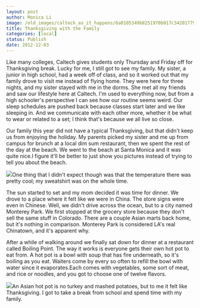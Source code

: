 ```yaml
---
layout: post
author: Monica Li
image: /old_images/caltech_as_it_happens/6a0105349b8251970b017c34201779970b.jpg
title: Thanksgiving with the Family 
categories: [local]
status: Publish
date: 2012-12-03
---
```


Like many colleges, Caltech gives students only Thursday and Friday off for Thanksgiving break. Lucky for me, I still got to see my family. My sister, a junior in high school, had a week off of class, and so it worked out that my family drove to visit me instead of flying home. They were here for three nights, and my sister stayed with me in the dorms. She met all my friends and saw our lifestyle here at Caltech. I'm used to everything now, but from a high schooler's perspective I can see how our routine seems weird. Our sleep schedules are pushed back because classes start later and we like sleeping in. And we communicate with each other more, whether it be what to wear or related to a set; I think that's because we all live so close.

Our family this year did not have a typical Thanksgiving, but that didn't keep us from enjoying the holiday. My parents picked my sister and me up from campus for brunch at a local dim sum restaurant, then we spent the rest of the day at the beach. We went to the beach at Santa Monica and it was quite nice.I figure it'll be better to just show you pictures instead of trying to tell you about the beach.


![](/old_images/caltech_as_it_happens/6a0105349b8251970b017ee5c3c15a970d.jpg)One thing that I didn't expect though was that the temperature there was pretty cool; my sweatshirt was on the whole time.

The sun started to set and my mom decided it was time for dinner. We drove to a place where it felt like we were in China. The store signs were even in Chinese. Well, we didn't drive across the ocean, but to a city named Monterey Park. We first stopped at the grocery store because they don't sell the same stuff in Colorado. There are a couple Asian marts back home, but it's nothing in comparison. Monterey Park is considered LA's real Chinatown, and it's apparent why.

After a while of walking around we finally sat down for dinner at a restaurant called Boiling Point. The way it works is everyone gets their own hot pot to eat from. A hot pot is a bowl with soup that has fire underneath, so it's boiling as you eat. Waiters come by every so often to refill the bowl with water since it evaporates.Each comes with vegetables, some sort of meat, and rice or noodles, and you got to choose one of twelve flavors. 


![](/old_images/caltech_as_it_happens/6a0105349b8251970b017ee5c3c359970d.jpg)An Asian hot pot is no turkey and mashed potatoes, but to me it felt like Thanksgiving. I got to take a break from school and spend time with my family.

